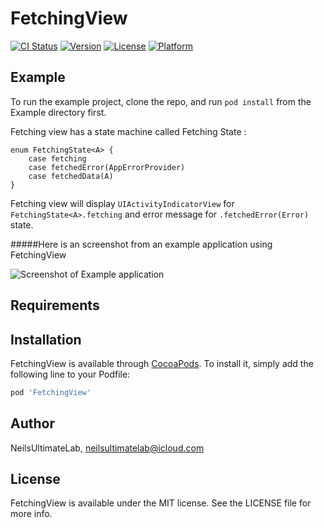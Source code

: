 # FetchingView

[![CI Status](http://img.shields.io/travis/NeilsUltimateLab/FetchingView.svg?style=flat)](https://travis-ci.org/NeilsUltimateLab/FetchingView)
[![Version](https://img.shields.io/cocoapods/v/FetchingView.svg?style=flat)](http://cocoapods.org/pods/FetchingView)
[![License](https://img.shields.io/cocoapods/l/FetchingView.svg?style=flat)](http://cocoapods.org/pods/FetchingView)
[![Platform](https://img.shields.io/cocoapods/p/FetchingView.svg?style=flat)](http://cocoapods.org/pods/FetchingView)

## Example

To run the example project, clone the repo, and run `pod install` from the Example directory first.

Fetching view has a state machine called Fetching State :
```
enum FetchingState<A> {
    case fetching
    case fetchedError(AppErrorProvider)
    case fetchedData(A)
}
```

Fetching view will display `UIActivityIndicatorView` for `FetchingState<A>.fetching` and error message for `.fetchedError(Error)` state.

#####Here is an screenshot from an example application using FetchingView

![Screenshot of Example application](Example/FetchingView/FetchingViewExample.gif)


## Requirements

## Installation

FetchingView is available through [CocoaPods](http://cocoapods.org). To install
it, simply add the following line to your Podfile:

```ruby
pod 'FetchingView'
```

## Author

NeilsUltimateLab, neilsultimatelab@icloud.com

## License

FetchingView is available under the MIT license. See the LICENSE file for more info.
